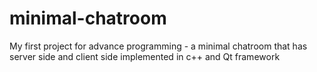 # minimal-chatroom
My first project for advance programming - a minimal chatroom that has server side and client side implemented in c++ and Qt framework
